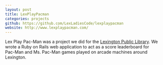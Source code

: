 ```yaml
---
layout: post
title: LexPlayPacman
categories: projects
github: https://github.com/LexLadiesCode/lexplaypacman
website: http://www.lexplaypacman.com/
---
```


Lex Play Pac-Man was a project we did for the
[Lexington Public Library](http://www.lexpublib.org/). We wrote a Ruby on Rails
web application to act as a score leaderboard for Pac-Man and Ms. Pac-Man games
played on arcade machines around Lexington.
